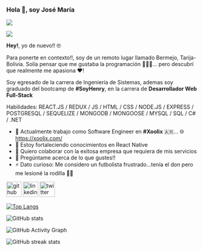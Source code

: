 ### Hola 👋, soy José María
![](https://media.giphy.com/media/XH9wwXfUXu91wAJwN5/giphy.gif) 

![](https://media.giphy.com/media/jQoMk4rOThGxC9EmaV/giphy.gif)

**Hey!**, yo de nuevo!! 🤓

Para ponerte en contexto!!, soy de un remoto lugar llamado Bermejo, Tarija-Bolivia. Solía pensar que me gustaba la programación 👨🏻‍💻... pero descubrí que realmente me apasiona ❤️!

Soy egresado de la carrera de Ingeniería de Sistemas, ademas soy graduado del bootcamp de **#SoyHenry**, en la carrera de **Desarrollador Web Full-Stack** 

Habilidades: REACT.JS / REDUX / JS / HTML / CSS / NODE.JS / EXPRESS / POSTGRESQL / SEQUELIZE / MONGODB / MONGOOSE / MYSQL / SQL / C# / .NET 

- 🔭 Actualmente trabajo como Software Engineer en **#Xoolix** 🇦🇷... 🌐 https://xoolix.com/
- 🌱 Estoy fortaleciendo conocimientos en React Native 
- 💼 Quiero colaborar con la exitosa empresa que requiera de mis servicios 
- 💬 Pregúntame acerca de lo que gustes!!  
- ⚡ Dato curioso: Me considero un futbolista frustrado...tenía el don pero me lesioné la rodilla 🙊😅 


[<img src='https://cdn.jsdelivr.net/npm/simple-icons@3.0.1/icons/github.svg' alt='github' height='40'>](https://github.com/cheyodevfarm)  [<img src='https://cdn.jsdelivr.net/npm/simple-icons@3.0.1/icons/linkedin.svg' alt='linkedin' height='40'>](https://www.linkedin.com/in/josemaria-marquez/)  [<img src='https://cdn.jsdelivr.net/npm/simple-icons@3.0.1/icons/twitter.svg' alt='twitter' height='40'>](https://twitter.com/@JoseMaria_Dev)  

[![Top Langs](https://github-readme-stats.vercel.app/api/top-langs/?username=cheyodevfarm)](https://github.com/anuraghazra/github-readme-stats)

![GitHub stats](https://github-readme-stats.vercel.app/api?username=cheyodevfarm&show_icons=true&count_private=true)  

![GitHub Activity Graph](https://activity-graph.herokuapp.com/graph?username=cheyodevfarm)  

![GitHub streak stats](https://github-readme-streak-stats.herokuapp.com/?user=cheyodevfarm)  



<!--
**cheyodevfarm/cheyodevfarm** is a ✨ _special_ ✨ repository because its `README.md` (this file) appears on your GitHub profile.

Here are some ideas to get you started:

- 🔭 I’m currently working on ...
- 🌱 I’m currently learning ...
- 👯 I’m looking to collaborate on ...
- 🤔 I’m looking for help with ...
- 💬 Ask me about ...
- 📫 How to reach me: ...
- 😄 Pronouns: ...
- ⚡ Fun fact: ...
-->
